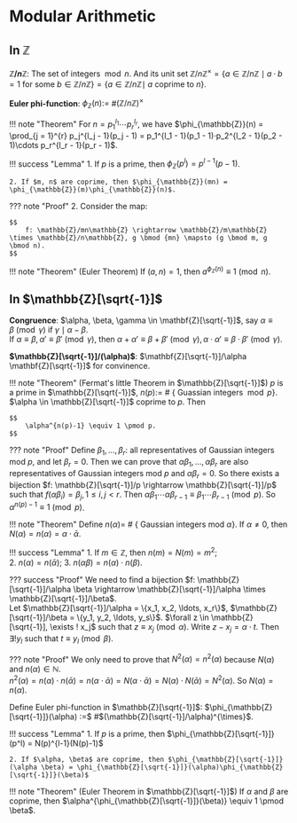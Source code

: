 # Modular Arithmetic

## In $\mathbb{Z}$ 

**$\mathbb{Z}/n\mathbb{Z}$**: The set of integers $\bmod n$. And its unit set $\mathbb{Z}/n\mathbb{Z}^{\times} = \{a \in \mathbb{Z}/n\mathbb{Z} \mid a·b = 1$  for some $b \in \mathbb{Z}/n\mathbb{Z}\} = \{a \in \mathbb{Z}/n\mathbb{Z} \mid$ $a$ coprime to $n\}$.

**Euler phi-function**: $\phi_{\mathbb{Z}}(n) :=$ #$(\mathbb{Z}/n\mathbb{Z})^{\times}$

!!! note "Theorem"
    For $n = p_1^{l_1}\cdots p_r^{l_r}$, we have 
    $\phi_{\mathbb{Z}}(n) = \prod_{j = 1}^{r} p_j^{l_j - 1}(p_j - 1) = p_1^{l_1 - 1}(p_1 - 1)·p_2^{l_2 - 1}(p_2 - 1)\cdots p_r^{l_r - 1}(p_r - 1)$. 

!!! success "Lemma"
    1. If $p$ is a prime, then $\phi_{\mathbb{Z}}(p^l) = p^{l - 1}(p - 1)$.

    2. If $m, n$ are coprime, then $\phi_{\mathbb{Z}}(mn) = \phi_{\mathbb{Z}}(m)\phi_{\mathbb{Z}}(n)$.

??? note "Proof"
    2. Consider the map:

    $$
        f: \mathbb{Z}/mn\mathbb{Z} \rightarrow \mathbb{Z}/m\mathbb{Z} \times \mathbb{Z}/n\mathbb{Z}, g \bmod {mn} \mapsto (g \bmod m, g \bmod n). 
    $$

!!! note "Theorem"
    (Euler Theorem) If $(a, n) = 1$, then $a^{\phi_{\mathbb{Z}}(n)} \equiv 1 \pmod n$.

## In $\mathbb{Z}[\sqrt{-1}]$

**Congruence**: $\alpha, \beta, \gamma \in \mathbf{Z}[\sqrt{-1}]$, say $\alpha \equiv \beta \pmod \gamma$ if $\gamma \mid \alpha - \beta$.  
If $\alpha \equiv \beta, \alpha' \equiv \beta' \pmod \gamma$, then $\alpha + \alpha' \equiv \beta + \beta' \pmod \gamma, \alpha · \alpha' \equiv \beta · \beta' \pmod \gamma$. 

**$\mathbb{Z}[\sqrt{-1}]/(\alpha)$**: $\mathbf{Z}[\sqrt{-1}]/\alpha \mathbf{Z}[\sqrt{-1}]$ for convinence.

!!! note "Theorem"
    (Fermat's little Theorem in $\mathbb{Z}[\sqrt{-1}]$) $p$ is a prime in $\mathbb{Z}[\sqrt{-1}]$, $n(p) :=$ # $\{$ Guassian integers $\bmod p \}$. $\alpha \in \mathbb{Z}[\sqrt{-1}]$ coprime to $p$. Then 

    $$
        \alpha^{n(p)-1} \equiv 1 \pmod p.
    $$

??? note "Proof"
    Define $\beta_1, \ldots, \beta_r$: all representatives of Gaussian integers mod $p$, and let $\beta_r = 0$. Then we can prove that $\alpha \beta_1, \ldots, \alpha \beta_r$ are also representatives of Gaussian integers mod $p$ and $\alpha \beta_r = 0$. So there exists a bijection $f: \mathbb{Z}[\sqrt{-1}]/p \rightarrow \mathbb{Z}[\sqrt{-1}]/p$ such that $f(\alpha \beta_i) = \beta_j, 1 \leqslant i, j < r$. Then $\alpha \beta_1 \cdots \alpha \beta_{r-1} \equiv \beta_1 \cdots \beta_{r-1} \pmod p$. So $\alpha^{n(p)-1} \equiv 1 \pmod p$.

!!! note "Theorem"
    Define $n(\alpha) =$ # $\{$ Gaussian integers mod $\alpha \}$. If $\alpha \neq 0$, then $N(\alpha) = n(\alpha) = \alpha \cdot \bar{\alpha}$.

!!! success "Lemma"
    1. If $m \in \mathbb{Z}$, then $n(m) = N(m) = m^2$;  
    2. $n(\alpha) = n(\bar{\alpha})$;
    3. $n(\alpha \beta) = n(\alpha) \cdot n(\beta)$.

??? success "Proof"
    We need to find a bijection $f: \mathbb{Z}[\sqrt{-1}]/\alpha \beta \rightarrow \mathbb{Z}[\sqrt{-1}]/\alpha \times \mathbb{Z}[\sqrt{-1}]/\beta$.  
    Let $\mathbb{Z}[\sqrt{-1}]/\alpha = \{x_1, x_2, \ldots, x_r\}$, $\mathbb{Z}[\sqrt{-1}]/\beta = \{y_1, y_2, \ldots, y_s\}$. $\forall z \in \mathbb{Z}[\sqrt{-1}], \exists ! x_j$ such that $z \equiv x_j \pmod \alpha$. Write $z - x_j = \alpha \cdot t$. Then $\exists ! y_l$ such that $t \equiv y_l \pmod \beta$.

??? note "Proof"
    We only need to prove that $N^2(\alpha) = n^2(\alpha)$ because $N(\alpha)$ and $n(\alpha) \in \mathbb{N}$.  
    $n^2(\alpha) = n(\alpha) \cdot n(\bar{\alpha}) = n(\alpha \cdot \bar{\alpha}) = N(\alpha \cdot \bar{\alpha}) = N(\alpha) \cdot N(\bar{\alpha}) = N^2(\alpha)$. So $N(\alpha) = n(\alpha)$.

Define Euler phi-function in $\mathbb{Z}[\sqrt{-1}]$: $\phi_{\mathbb{Z}[\sqrt{-1}]}(\alpha) :=$ #$(\mathbb{Z}[\sqrt{-1}]/\alpha)^{\times}$.

!!! success "Lemma"
    1. If $p$ is a prime, then $\phi_{\mathbb{Z}[\sqrt{-1}]}(p^l) = N(p)^{l-1}(N(p)-1)$  
    
    2. If $\alpha, \beta$ are coprime, then $\phi_{\mathbb{Z}[\sqrt{-1}]}(\alpha \beta) = \phi_{\mathbb{Z}[\sqrt{-1}]}(\alpha)\phi_{\mathbb{Z}[\sqrt{-1}]}(\beta)$

!!! note "Theorem"
    (Euler Theorem in $\mathbb{Z}[\sqrt{-1}]$) If $\alpha$ and $\beta$ are coprime, then $\alpha^{\phi_{\mathbb{Z}[\sqrt{-1}]}(\beta)} \equiv 1 \pmod \beta$.